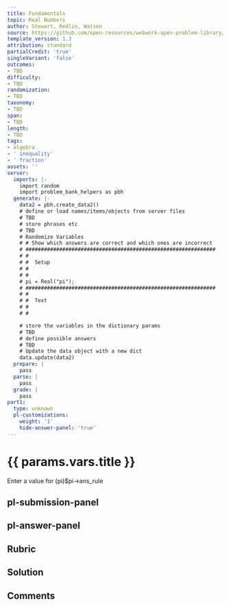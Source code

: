 ```yaml
---
title: Fundamentals
topic: Real Numbers
author: Stewart, Redlin, Watson
source: https://github.com/open-resources/webwork-open-problem-library/tree/master/Contrib/BrockPhysics/College_Physics_Urone/34.Frontiers_of_Physics/34-03.Superstrings/NU_U17-34-03-001.pg
template_version: 1.3
attribution: standard
partialCredit: 'true'
singleVariant: 'false'
outcomes:
- TBD
difficulty:
- TBD
randomization:
- TBD
taxonomy:
- TBD
span:
- TBD
length:
- TBD
tags:
- algebra
- ' inequality'
- ' fraction'
assets: ''
server:
  imports: |-
    import random
    import problem_bank_helpers as pbh
  generate: |-
    data2 = pbh.create_data2()
    # define or load names/items/objects from server files
    # TBD
    # store phrases etc
    # TBD
    # Randomize Variables
    # # Show which answers are correct and which ones are incorrect
    # ##############################################################
    # #
    # #  Setup
    # #
    # #
    # pi = Real("pi");
    # ##############################################################
    # #
    # #  Text
    # #
    # #

    # store the variables in the dictionary params
    # TBD
    # define possible answers
    # TBD
    # Update the data object with a new dict
    data.update(data2)
  prepare: |
    pass
  parse: |
    pass
  grade: |
    pass
part1:
  type: unknown
  pl-customizations:
    weight: '1'
    hide-answer-panel: 'true'
---
```


# {{ params.vars.title }} 


Enter a value for (pi)$pi->ans_rule


## pl-submission-panel 


## pl-answer-panel 


## Rubric 


## Solution 


## Comments 


